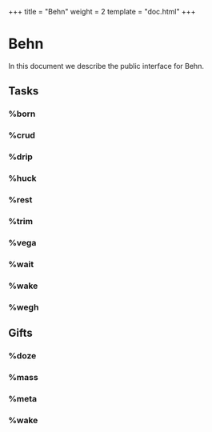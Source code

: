 +++
title = "Behn"
weight = 2
template = "doc.html"
+++

# Behn

In this document we describe the public interface for Behn.



## Tasks

### %born

### %crud

### %drip

### %huck

### %rest

### %trim

### %vega

### %wait

### %wake

### %wegh


## Gifts

### %doze

### %mass

### %meta

### %wake
